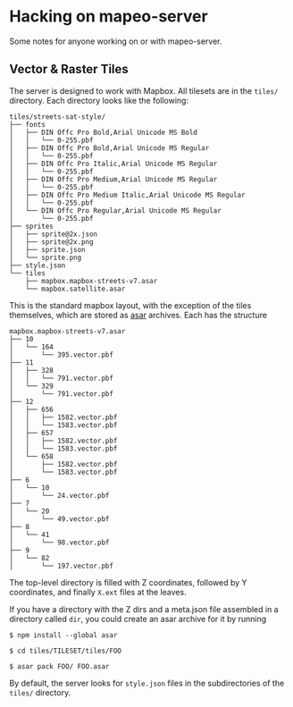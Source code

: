# Hacking on mapeo-server

Some notes for anyone working on or with mapeo-server.

## Vector & Raster Tiles

The server is designed to work with Mapbox. All tilesets are in the `tiles/`
directory. Each directory looks like the following:

```
tiles/streets-sat-style/
├── fonts
│   ├── DIN Offc Pro Bold,Arial Unicode MS Bold
│   │   └── 0-255.pbf
│   ├── DIN Offc Pro Bold,Arial Unicode MS Regular
│   │   └── 0-255.pbf
│   ├── DIN Offc Pro Italic,Arial Unicode MS Regular
│   │   └── 0-255.pbf
│   ├── DIN Offc Pro Medium,Arial Unicode MS Regular
│   │   └── 0-255.pbf
│   ├── DIN Offc Pro Medium Italic,Arial Unicode MS Regular
│   │   └── 0-255.pbf
│   └── DIN Offc Pro Regular,Arial Unicode MS Regular
│       └── 0-255.pbf
├── sprites
│   ├── sprite@2x.json
│   ├── sprite@2x.png
│   ├── sprite.json
│   └── sprite.png
├── style.json
└── tiles
    ├── mapbox.mapbox-streets-v7.asar
    └── mapbox.satellite.asar
```

This is the standard mapbox layout, with the exception of the tiles themselves,
which are stored as [asar](https://github.com/electron/asar) archives. Each has
the structure

```
mapbox.mapbox-streets-v7.asar
├── 10
│   └── 164
│       └── 395.vector.pbf
├── 11
│   ├── 328
│   │   └── 791.vector.pbf
│   └── 329
│       └── 791.vector.pbf
├── 12
│   ├── 656
│   │   ├── 1582.vector.pbf
│   │   └── 1583.vector.pbf
│   ├── 657
│   │   ├── 1582.vector.pbf
│   │   └── 1583.vector.pbf
│   └── 658
│       ├── 1582.vector.pbf
│       └── 1583.vector.pbf
├── 6
│   └── 10
│       └── 24.vector.pbf
├── 7
│   └── 20
│       └── 49.vector.pbf
├── 8
│   └── 41
│       └── 98.vector.pbf
├── 9
│   └── 82
│       └── 197.vector.pbf
```

The top-level directory is filled with Z coordinates, followed by Y coordinates,
and finally `X.ext` files at the leaves.

If you have a directory with the Z dirs and a meta.json file assembled in a
directory called `dir`, you could create an asar archive for it by running

```
$ npm install --global asar

$ cd tiles/TILESET/tiles/FOO

$ asar pack FOO/ FOO.asar
```

By default, the server looks for `style.json` files in the subdirectories of the
`tiles/` directory.
